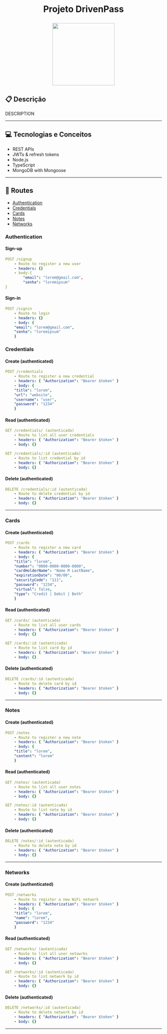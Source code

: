 # <p align = "center"> Projeto DrivenPass </p>

<p align="center">
   <img width="200px" src="https://user-images.githubusercontent.com/98065049/179421474-da914106-a11b-4d15-a427-ac0a69ae1567.png" />
</p>

##  :clipboard: Descrição

DESCRIPTION

***

## :computer:	 Tecnologias e Conceitos

- REST APIs
- JWTs & refresh tokens
- Node.js
- TypeScript
- MongoDB with Mongoose

***

## :rocket: Routes

- [Authentication](#authentication)
- [Credentials](#credentials)
- [Cards](#cards)
- [Notes](#notes)
- [Networks](#networks)



### Authentication 

#### Sign-up

```yml
POST /signup
    - Route to register a new user
    - headers: {}
    - body:{
        "email": "lorem@gmail.com",
        "senha": "loremipsum"
}
```

#### Sign-in
    
```yml 
POST /signin
    - Route to login
    - headers: {}
    - body: {
    "email": "lorem@gmail.com",
    "senha": "loremipsum"
    }
```

### Credentials

#### Create (authenticated)
    
```yml 
POST /credentials
    - Route to register a new credential
    - headers: { "Authorization": "Bearer $token" }
    - body: {
    "title": "lorem",
    "url": "website",
    "username": "user",
    "password": "1234"
    }
```

#### Read (authenticated)

```yml
GET /credentials/ (autenticada)
    - Route to list all user credentials
    - headers: { "Authorization": "Bearer $token" }
    - body: {}
``` 

```yml
GET /credentials/:id (autenticada)
    - Route to list credential by id
    - headers: { "Authorization": "Bearer $token" }
    - body: {}
```

#### Delete (authenticated)
 
```yml
DELETE /credentials/:id (autenticada)
    - Route to delete credential by id
    - headers: { "Authorization": "Bearer $token" }
    - body: {}
```
***

### Cards

#### Create (authenticated)
    
```yml 
POST /cards
    - Route to register a new card
    - headers: { "Authorization": "Bearer $token" }
    - body: {
    "title": "lorem",
    "number": "0000-0000-0000-0000",
    "cardHolderName": "Name M LastName",
    "expirationDate": "00/00",
    "securityCode": "111",
    "password": "1234",
    "virtual": false,
    "type": "Credit | Debit | Both"
    }
```

#### Read (authenticated)

```yml
GET /cards/ (autenticada)
    - Route to list all user cards
    - headers: { "Authorization": "Bearer $token" }
    - body: {}
``` 

```yml
GET /cards/:id (autenticada)
    - Route to list card by id
    - headers: { "Authorization": "Bearer $token" }
    - body: {}
```

#### Delete (authenticated)
 
```yml
DELETE /cards/:id (autenticada)
    - Route to delete card by id
    - headers: { "Authorization": "Bearer $token" }
    - body: {}
```
***

### Notes

#### Create (authenticated)
    
```yml 
POST /notes
    - Route to register a new note
    - headers: { "Authorization": "Bearer $token" }
    - body: {
    "title": "lorem",
    "content": "lorem"
    }
```

#### Read (authenticated)

```yml
GET /notes/ (autenticada)
    - Route to list all user notes
    - headers: { "Authorization": "Bearer $token" }
    - body: {}
``` 

```yml
GET /notes/:id (autenticada)
    - Route to list note by id
    - headers: { "Authorization": "Bearer $token" }
    - body: {}
```

#### Delete (authenticated)
 
```yml
DELETE /notes/:id (autenticada)
    - Route to delete note by id
    - headers: { "Authorization": "Bearer $token" }
    - body: {}
```
***

### Networks

#### Create (authenticated)
    
```yml 
POST /networks
    - Route to register a new WiFi network
    - headers: { "Authorization": "Bearer $token" }
    - body: {
    "title": "lorem",
    "name": "lorem",
    "password": "1234"
    }
```

#### Read (authenticated)

```yml
GET /networks/ (autenticada)
    - Route to list all user netowrks
    - headers: { "Authorization": "Bearer $token" }
    - body: {}
``` 

```yml
GET /networks/:id (autenticada)
    - Route to list network by id
    - headers: { "Authorization": "Bearer $token" }
    - body: {}
```

#### Delete (authenticated)
 
```yml
DELETE /networks/:id (autenticada)
    - Route to delete network by id
    - headers: { "Authorization": "Bearer $token" }
    - body: {}
```
***
